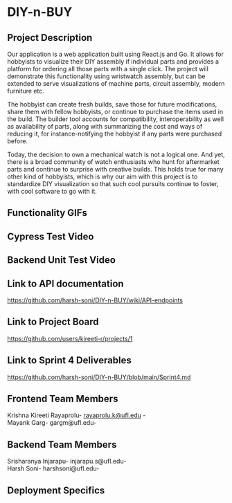 # DIY-n-BUY

## Project Description

Our application is a web application built using React.js and Go. It allows for hobbyists to visualize their DIY assembly if individual parts and provides a platform for ordering all those parts with a single click. The project will demonstrate this functionality using wristwatch assembly, but can be extended to serve visualizations of machine parts, circuit assembly, modern furniture etc.

The hobbyist can create fresh builds, save those for future modifications, share them with fellow hobbyists, or continue to purchase the items used in the build. The builder tool accounts for compatibility, interoperability as well as availability of parts, along with summarizing the cost and ways of reducing it, for instance-notifying the hobbyist if any parts were purchased before.

Today, the decision to own a mechanical watch is not a logical one. And yet, there is a broad community of watch enthusiasts who hunt for aftermarket parts and continue to surprise with creative builds. This holds true for many other kind of hobbyists, which is why our aim with this project is to standardize DIY visualization so that such cool pursuits continue to foster, with cool software to go with it.

## Functionality GIFs



## Cypress Test Video

## Backend Unit Test Video

## Link to API documentation
https://github.com/harsh-soni/DIY-n-BUY/wiki/API-endpoints

## Link to Project Board
https://github.com/users/kireeti-r/projects/1

## Link to Sprint 4 Deliverables
https://github.com/harsh-soni/DIY-n-BUY/blob/main/Sprint4.md

## Frontend Team Members

Krishna Kireeti Rayaprolu- rayaprolu.k@ufl.edu -<br/>
Mayank Garg- gargm@ufl.edu- <br/>

## Backend Team Members
Srisharanya Injarapu- injarapu.s@ufl.edu- <br/>
Harsh Soni- harshsoni@ufl.edu-  <br/>

## Deployment Specifics
